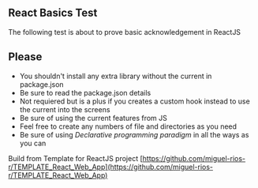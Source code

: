 ## React Basics Test

The following test is about to prove basic acknowledgement in ReactJS

Please
---
- You shouldn't install any extra library without the current in package.json
- Be sure to read the package.json details
- Not requiered but is a plus if you creates a custom hook instead to use the current into the screens
- Be sure of using the current features from JS
- Feel free to create any numbers of file and directories as you need
- Be sure of using *Declarative programming paradigm* in all the ways as you can

Build from Template for ReactJS project
[https://github.com/miguel-rios-r/TEMPLATE_React_Web_App](https://github.com/miguel-rios-r/TEMPLATE_React_Web_App)
